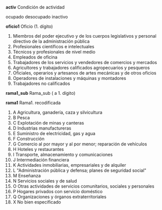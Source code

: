 **activ**	Condición de actividad

ocupado
desocupado
inactivo

**oficio1** 	Oficio (1. dígito)

1. Miembros del poder ejecutivo y de los cuerpos legislativos y personal directivo de la
administración pública
2. Profesionales científicos e intelectuales
3. Técnicos y profesionales de nivel medio
4. Empleados de oficina
5. Trabajadores de los servicios y vendedores de comercios y mercados
6. Agricultores y trabajadores
calificados agropecuarios y pesqueros
7. Oficiales, operarios y artesanos de artes mecánicas y de otros oficios
8. Operadores de instalaciones y máquinas y montadores
9. Trabajadores no calificados

**rama1_sub**	Rama_sub ( a 1. dígito)

**rama1**	Rama1. recodificada

1. A	Agricultura, ganadería, caza y silvicultura
2. B	Pesca
3. C	Explotación de minas y canteras
4. D	Industrias manufactureras
5. E	Suministro de electricidad, gas y agua
6. F	Construcción
7. G	Comercio al por mayor y al por menor; reparación de vehículos
8. H	Hoteles y restaurantes
9. I	Transporte, almacenamiento y comunicaciones
10. J	Intermediación financiera
11. K	Actividades inmobiliarias, empresariales y de alquiler
12. L	"Administración pública y defensa; planes de seguridad
social"
13. M	Enseñanza
14. N	Servicios sociales y de salud
15. O	Otras actividades de servicios comunitarios, sociales y
personales
16. P	Hogares privados con servicio doméstico
17. Q	Organizaciones y órganos extraterritoriales
18. X	No bien especificado
